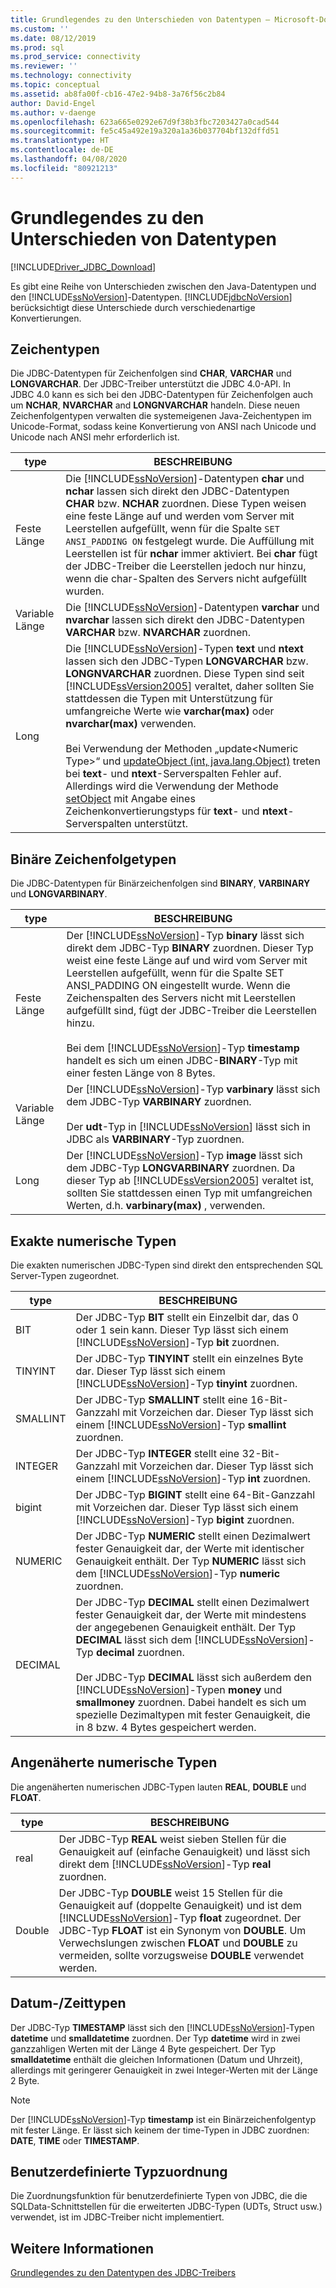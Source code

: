 ```yaml
---
title: Grundlegendes zu den Unterschieden von Datentypen – Microsoft-Dokumentation
ms.custom: ''
ms.date: 08/12/2019
ms.prod: sql
ms.prod_service: connectivity
ms.reviewer: ''
ms.technology: connectivity
ms.topic: conceptual
ms.assetid: ab8fa00f-cb16-47e2-94b8-3a76f56c2b84
author: David-Engel
ms.author: v-daenge
ms.openlocfilehash: 623a665e0292e67d9f38b3fbc7203427a0cad544
ms.sourcegitcommit: fe5c45a492e19a320a1a36b037704bf132dffd51
ms.translationtype: HT
ms.contentlocale: de-DE
ms.lasthandoff: 04/08/2020
ms.locfileid: "80921213"
---
```

# <a name="understanding-data-type-differences"></a>Grundlegendes zu den Unterschieden von Datentypen

[!INCLUDE[Driver_JDBC_Download](../../includes/driver_jdbc_download.md)]

Es gibt eine Reihe von Unterschieden zwischen den Java-Datentypen und den [!INCLUDE[ssNoVersion](../../includes/ssnoversion-md.md)]-Datentypen. [!INCLUDE[jdbcNoVersion](../../includes/jdbcnoversion_md.md)] berücksichtigt diese Unterschiede durch verschiedenartige Konvertierungen.  

## <a name="character-types"></a>Zeichentypen

Die JDBC-Datentypen für Zeichenfolgen sind **CHAR**, **VARCHAR** und **LONGVARCHAR**. Der JDBC-Treiber unterstützt die JDBC 4.0-API. In JDBC 4.0 kann es sich bei den JDBC-Datentypen für Zeichenfolgen auch um **NCHAR**, **NVARCHAR** and **LONGNVARCHAR** handeln. Diese neuen Zeichenfolgentypen verwalten die systemeigenen Java-Zeichentypen im Unicode-Format, sodass keine Konvertierung von ANSI nach Unicode und Unicode nach ANSI mehr erforderlich ist.  
  
| type            | BESCHREIBUNG                                                                                                                                                                                                                                                                                                                                                                                                                                                                                                                                                                                                                                                                                                                                                                                                                |
| --------------- | -------------------------------------------------------------------------------------------------------------------------------------------------------------------------------------------------------------------------------------------------------------------------------------------------------------------------------------------------------------------------------------------------------------------------------------------------------------------------------------------------------------------------------------------------------------------------------------------------------------------------------------------------------------------------------------------------------------------------------------------------------------------------------------------------------------------------- |
| Feste Länge    | Die [!INCLUDE[ssNoVersion](../../includes/ssnoversion-md.md)]-Datentypen **char** und **nchar** lassen sich direkt den JDBC-Datentypen **CHAR** bzw. **NCHAR** zuordnen. Diese Typen weisen eine feste Länge auf und werden vom Server mit Leerstellen aufgefüllt, wenn für die Spalte `SET ANSI_PADDING ON` festgelegt wurde. Die Auffüllung mit Leerstellen ist für **nchar** immer aktiviert. Bei **char** fügt der JDBC-Treiber die Leerstellen jedoch nur hinzu, wenn die char-Spalten des Servers nicht aufgefüllt wurden.                                                                                                                                                                                                                                                                                                                                                                                      |
| Variable Länge | Die [!INCLUDE[ssNoVersion](../../includes/ssnoversion-md.md)]-Datentypen **varchar** und **nvarchar** lassen sich direkt den JDBC-Datentypen **VARCHAR** bzw. **NVARCHAR** zuordnen.                                                                                                                                                                                                                                                                                                                                                                                                                                                                                                                                                                                                                                                 |
| Long            | Die [!INCLUDE[ssNoVersion](../../includes/ssnoversion-md.md)]-Typen **text** und **ntext** lassen sich den JDBC-Typen **LONGVARCHAR** bzw. **LONGNVARCHAR** zuordnen. Diese Typen sind seit [!INCLUDE[ssVersion2005](../../includes/ssversion2005-md.md)] veraltet, daher sollten Sie stattdessen die Typen mit Unterstützung für umfangreiche Werte wie **varchar(max)** oder **nvarchar(max)** verwenden.<br /><br /> Bei Verwendung der Methoden „update\<Numeric Type>“ und [updateObject (int, java.lang.Object)](../../connect/jdbc/reference/updateobject-method-int-java-lang-object.md) treten bei **text**- und **ntext**-Serverspalten Fehler auf. Allerdings wird die Verwendung der Methode [setObject](../../connect/jdbc/reference/setobject-method-sqlserverpreparedstatement.md) mit Angabe eines Zeichenkonvertierungstyps für **text**- und **ntext**-Serverspalten unterstützt. |
  
## <a name="binary-string-types"></a>Binäre Zeichenfolgetypen

Die JDBC-Datentypen für Binärzeichenfolgen sind **BINARY**, **VARBINARY** und **LONGVARBINARY**.  
  
| type            | BESCHREIBUNG                                                                                                                                                                                                                                                                                                                                                                                                                                                                          |
| --------------- | ------------------------------------------------------------------------------------------------------------------------------------------------------------------------------------------------------------------------------------------------------------------------------------------------------------------------------------------------------------------------------------------------------------------------------------------------------------------------------------ |
| Feste Länge    | Der [!INCLUDE[ssNoVersion](../../includes/ssnoversion-md.md)]-Typ **binary** lässt sich direkt dem JDBC-Typ **BINARY** zuordnen. Dieser Typ weist eine feste Länge auf und wird vom Server mit Leerstellen aufgefüllt, wenn für die Spalte SET ANSI_PADDING ON eingestellt wurde. Wenn die Zeichenspalten des Servers nicht mit Leerstellen aufgefüllt sind, fügt der JDBC-Treiber die Leerstellen hinzu.<br /><br /> Bei dem [!INCLUDE[ssNoVersion](../../includes/ssnoversion-md.md)]-Typ **timestamp** handelt es sich um einen JDBC-**BINARY**-Typ mit einer festen Länge von 8 Bytes. |
| Variable Länge | Der [!INCLUDE[ssNoVersion](../../includes/ssnoversion-md.md)]-Typ **varbinary** lässt sich dem JDBC-Typ **VARBINARY** zuordnen.<br /><br /> Der **udt**-Typ in [!INCLUDE[ssNoVersion](../../includes/ssnoversion-md.md)] lässt sich in JDBC als **VARBINARY**-Typ zuordnen.                                                                                                                                                                                                                                 |
| Long            | Der [!INCLUDE[ssNoVersion](../../includes/ssnoversion-md.md)]-Typ **image** lässt sich dem JDBC-Typ **LONGVARBINARY** zuordnen. Da dieser Typ ab [!INCLUDE[ssVersion2005](../../includes/ssversion2005-md.md)] veraltet ist, sollten Sie stattdessen einen Typ mit umfangreichen Werten, d.h. **varbinary(max)** , verwenden.                                                                                                                                                                                           |
  
## <a name="exact-numeric-types"></a>Exakte numerische Typen

Die exakten numerischen JDBC-Typen sind direkt den entsprechenden SQL Server-Typen zugeordnet.  
  
| type     | BESCHREIBUNG                                                                                                                                                                                                                                                                                                                                                                                                                                                                                   |
| -------- | --------------------------------------------------------------------------------------------------------------------------------------------------------------------------------------------------------------------------------------------------------------------------------------------------------------------------------------------------------------------------------------------------------------------------------------------------------------------------------------------- |
| BIT      | Der JDBC-Typ **BIT** stellt ein Einzelbit dar, das 0 oder 1 sein kann. Dieser Typ lässt sich einem [!INCLUDE[ssNoVersion](../../includes/ssnoversion-md.md)]-Typ **bit** zuordnen.                                                                                                                                                                                                                                                                                                                                       |
| TINYINT  | Der JDBC-Typ **TINYINT** stellt ein einzelnes Byte dar. Dieser Typ lässt sich einem [!INCLUDE[ssNoVersion](../../includes/ssnoversion-md.md)]-Typ **tinyint** zuordnen.                                                                                                                                                                                                                                                                                                                                                 |
| SMALLINT | Der JDBC-Typ **SMALLINT** stellt eine 16-Bit-Ganzzahl mit Vorzeichen dar. Dieser Typ lässt sich einem [!INCLUDE[ssNoVersion](../../includes/ssnoversion-md.md)]-Typ **smallint** zuordnen.                                                                                                                                                                                                                                                                                                                                     |
| INTEGER  | Der JDBC-Typ **INTEGER** stellt eine 32-Bit-Ganzzahl mit Vorzeichen dar. Dieser Typ lässt sich einem [!INCLUDE[ssNoVersion](../../includes/ssnoversion-md.md)]-Typ **int** zuordnen.                                                                                                                                                                                                                                                                                                                                           |
| bigint   | Der JDBC-Typ **BIGINT** stellt eine 64-Bit-Ganzzahl mit Vorzeichen dar. Dieser Typ lässt sich einem [!INCLUDE[ssNoVersion](../../includes/ssnoversion-md.md)]-Typ **bigint** zuordnen.                                                                                                                                                                                                                                                                                                                                         |
| NUMERIC  | Der JDBC-Typ **NUMERIC** stellt einen Dezimalwert fester Genauigkeit dar, der Werte mit identischer Genauigkeit enthält. Der Typ **NUMERIC** lässt sich dem [!INCLUDE[ssNoVersion](../../includes/ssnoversion-md.md)]-Typ **numeric** zuordnen.                                                                                                                                                                                                                                                                   |
| DECIMAL  | Der JDBC-Typ **DECIMAL** stellt einen Dezimalwert fester Genauigkeit dar, der Werte mit mindestens der angegebenen Genauigkeit enthält. Der Typ **DECIMAL** lässt sich dem [!INCLUDE[ssNoVersion](../../includes/ssnoversion-md.md)]-Typ **decimal** zuordnen.<br /><br /> Der JDBC-Typ **DECIMAL** lässt sich außerdem den [!INCLUDE[ssNoVersion](../../includes/ssnoversion-md.md)]-Typen **money** und **smallmoney** zuordnen. Dabei handelt es sich um spezielle Dezimaltypen mit fester Genauigkeit, die in 8 bzw. 4 Bytes gespeichert werden. |
  
## <a name="approximate-numeric-types"></a>Angenäherte numerische Typen

Die angenäherten numerischen JDBC-Typen lauten **REAL**, **DOUBLE** und **FLOAT**.  
  
| type   | BESCHREIBUNG                                                                                                                                                                                                                                                                                                   |
| ------ | ------------------------------------------------------------------------------------------------------------------------------------------------------------------------------------------------------------------------------------------------------------------------------------------------------------- |
| real   | Der JDBC-Typ **REAL** weist sieben Stellen für die Genauigkeit auf (einfache Genauigkeit) und lässt sich direkt dem [!INCLUDE[ssNoVersion](../../includes/ssnoversion-md.md)]-Typ **real** zuordnen.                                                                                                                                     |
| Double | Der JDBC-Typ **DOUBLE** weist 15 Stellen für die Genauigkeit auf (doppelte Genauigkeit) und ist dem [!INCLUDE[ssNoVersion](../../includes/ssnoversion-md.md)]-Typ **float** zugeordnet. Der JDBC-Typ **FLOAT** ist ein Synonym von **DOUBLE**. Um Verwechslungen zwischen **FLOAT** und **DOUBLE** zu vermeiden, sollte vorzugsweise **DOUBLE** verwendet werden. |
  
## <a name="datetime-types"></a>Datum-/Zeittypen

Der JDBC-Typ **TIMESTAMP** lässt sich den [!INCLUDE[ssNoVersion](../../includes/ssnoversion-md.md)]-Typen **datetime** und **smalldatetime** zuordnen. Der Typ **datetime** wird in zwei ganzzahligen Werten mit der Länge 4 Byte gespeichert. Der Typ **smalldatetime** enthält die gleichen Informationen (Datum und Uhrzeit), allerdings mit geringerer Genauigkeit in zwei Integer-Werten mit der Länge 2 Byte.  
  
> [!NOTE]  
> Der [!INCLUDE[ssNoVersion](../../includes/ssnoversion-md.md)]-Typ **timestamp** ist ein Binärzeichenfolgentyp mit fester Länge. Er lässt sich keinem der time-Typen in JDBC zuordnen: **DATE**, **TIME** oder **TIMESTAMP**.  
  
## <a name="custom-type-mapping"></a>Benutzerdefinierte Typzuordnung

Die Zuordnungsfunktion für benutzerdefinierte Typen von JDBC, die die SQLData-Schnittstellen für die erweiterten JDBC-Typen (UDTs, Struct usw.) verwendet, ist im JDBC-Treiber nicht implementiert.  
  
## <a name="see-also"></a>Weitere Informationen

[Grundlegendes zu den Datentypen des JDBC-Treibers](../../connect/jdbc/understanding-the-jdbc-driver-data-types.md)  
